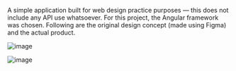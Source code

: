 A simple application built for web design practice purposes — this does not include any API use whatsoever. For this project, the Angular framework was chosen. Following are the original design concept (made using Figma) and the actual product.

![image](https://github.com/Leme-do-Prado/CONVERSOR-webproject/assets/102317613/f9a661e7-9a4b-440b-bdd8-adc2a4bf63c4)

![image](https://github.com/Leme-do-Prado/CONVERSOR-webproject/assets/102317613/915c5252-2f09-45a8-92da-670ee4d2bdbf)
